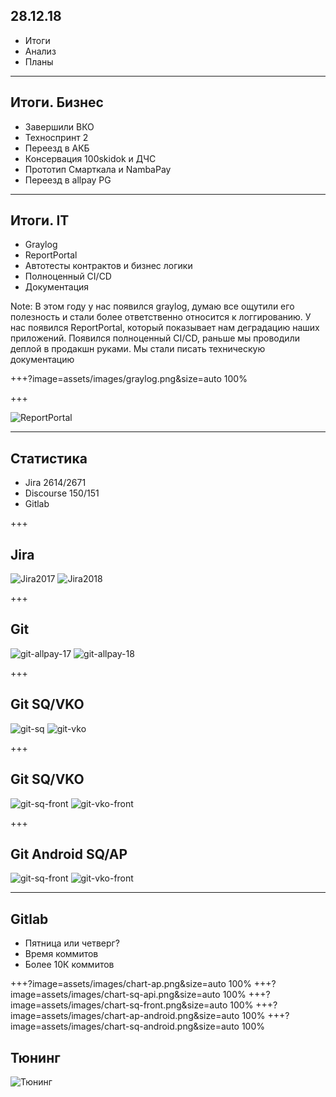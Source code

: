 ## 28.12.18

- Итоги
- Анализ
- Планы

---

## Итоги. Бизнес

- Завершили ВКО
- Техноспринт 2
- Переезд в АКБ
- Консервация 100skidok и ДЧС
- Прототип Смарткала и NambaPay
- Переезд в allpay PG

---

## Итоги. IT

- Graylog
- ReportPortal
- Автотесты контрактов и бизнес логики
- Полноценный CI/CD
- Документация

Note: В этом году у нас появился graylog, думаю все ощутили его полезность и стали более ответственно относится к логгированию. У нас появился ReportPortal, который показывает нам деградацию наших приложений. Появился полноценный CI/CD, раньше мы проводили деплой в продакшн руками. Мы стали писать техническую документацию

+++?image=assets/images/graylog.png&size=auto 100%

+++ 

![ReportPortal](assets/images/graylog.png)

---

## Статистика

- Jira 2614/2671
- Discourse 150/151
- Gitlab 

+++

## Jira

![Jira2017](assets/images/jira2017.png)
![Jira2018](assets/images/jira2018.png)

+++

## Git

![git-allpay-17](assets/images/git-allpay-17.png)
![git-allpay-18](assets/images/git-allpay-18.png)

+++

## Git SQ/VKO

![git-sq](assets/images/git-sq.png)
![git-vko](assets/images/git-vko.png)

+++

## Git SQ/VKO

![git-sq-front](assets/images/git-sq-front.png)
![git-vko-front](assets/images/git-vko-front.png)


+++

## Git Android SQ/AP

![git-sq-front](assets/images/git-android-ap.png)
![git-vko-front](assets/images/git-android-sq.png)

---

## Gitlab

- Пятница или четверг?
- Время коммитов
- Более 10К коммитов

+++?image=assets/images/chart-ap.png&size=auto 100%
+++?image=assets/images/chart-sq-api.png&size=auto 100%
+++?image=assets/images/chart-sq-front.png&size=auto 100%
+++?image=assets/images/chart-ap-android.png&size=auto 100%
+++?image=assets/images/chart-sq-android.png&size=auto 100%

## Тюнинг

![Тюнинг](assets/images/db.png)
